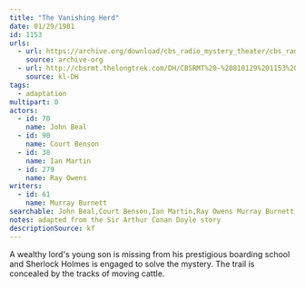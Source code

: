```yaml
---
title: "The Vanishing Herd"
date: 01/29/1981
id: 1153
urls: 
  - url: https://archive.org/download/cbs_radio_mystery_theater/cbs_radio_mystery_theater-1151-1200.zip/cbs_radio_mystery_theater-1151-1200%2Fcbsrmt_1153_the_vanishing_herd.mp3
    source: archive-org
  - url: http://cbsrmt.thelongtrek.com/DH/CBSRMT%20-%20810129%201153%20The%20Vanishing%20Herd_dh.mp3
    source: kl-DH
tags: 
  - adaptation
multipart: 0
actors:  
  - id: 70
    name: John Beal  
  - id: 90
    name: Court Benson  
  - id: 38
    name: Ian Martin  
  - id: 279
    name: Ray Owens
writers:  
  - id: 61
    name: Murray Burnett
searchable: John Beal,Court Benson,Ian Martin,Ray Owens Murray Burnett
notes: adapted from the Sir Arthur Conan Doyle story
descriptionSource: kf
---
```

A wealthy lord's young son is missing from his prestigious boarding school and Sherlock Holmes is engaged to solve the mystery. The trail is concealed by the tracks of moving cattle.